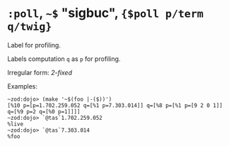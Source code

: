 # `:poll`, `~$` "sigbuc", `{$poll p/term q/twig}`

Label for profiling.

Labels computation `q` as `p` for profiling.

Irregular form: *2-fixed*

Examples:

    ~zod:dojo> (make '~$(foo |-($))')
    [%10 p=[p=1.702.259.052 q=[%1 p=7.303.014]] q=[%8 p=[%1 p=[9 2 0 1]] q=[%9 p=2 q=[%0 p=1]]]]
    ~zod:dojo> `@tas`1.702.259.052
    %live
    ~zod:dojo> `@tas`7.303.014
    %foo
